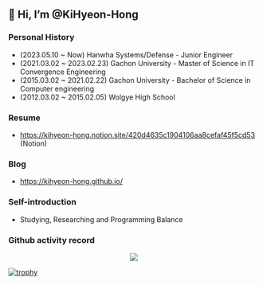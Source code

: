 ## 👋 Hi, I’m @KiHyeon-Hong

### Personal History

- (2023.05.10 ~ Now) Hanwha Systems/Defense - Junior Engineer
- (2021.03.02 ~ 2023.02.23) Gachon University - Master of Science in IT Convergence Engineering
- (2015.03.02 ~ 2021.02.22) Gachon University - Bachelor of Science in Computer engineering
- (2012.03.02 ~ 2015.02.05) Wolgye High School


### Resume

- https://kihyeon-hong.notion.site/420d4635c1904106aa8cefaf45f5cd53 (Notion)


### Blog

- https://kihyeon-hong.github.io/


### Self-introduction
- Studying, Researching and Programming Balance


### Github activity record

<p align=center>
  <a href="https://github.com/anuraghazra/github-readme-stats">
    <img align="center" src="https://github-readme-stats.vercel.app/api?username=KiHyeon-Hong&count_private=true&show_icons=true" />
  </a>
</p>

<!--
  <a href="https://opgc.me/#/users/KiHyeon-Hong" target="_blank">
    <img src="https://api.opgc.me/githubs/users/KiHyeon-Hong/tag/?theme=basic" />
  </a>
-->

[![trophy](https://github-profile-trophy.vercel.app/?username=KiHyeon-Hong&margin-w=10&margin-h=10&no-frame=true&no-bg=true&row=1&column=8)](https://github.com/ryo-ma/github-profile-trophy)

<!--
<p align="center">
    <img src="https://img.shields.io/badge/-Python-000000?style=flat&logo=Python&logoColor=white">
    <img src="https://img.shields.io/badge/-Node.js-000000?style=flat&logo=Node.js&logoColor=white">
    <img src="https://img.shields.io/badge/-C-000000?style=flat&logo=C&logoColor=white">
    <img src="https://img.shields.io/badge/-JavaScript-000000?style=flat&logo=Javascript&logoColor=white">
  
</p>
-->
